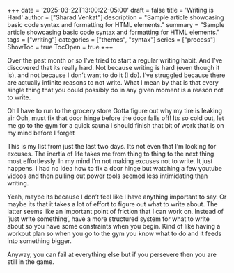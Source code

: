 +++
date = '2025-03-22T13:00:22-05:00'
draft = false
title = 'Writing is Hard'
author = ["Sharad Venkat"]
description = "Sample article showcasing basic code syntax and formatting for HTML elements."
summary = "Sample article showcasing basic code syntax and formatting for HTML elements."
tags = ["writing"]
categories = ["themes", "syntax"]
series = ["process"]
ShowToc = true
TocOpen = true
+++

Over the past month or so I’ve tried to start a regular writing habit.  And I’ve discovered that its really hard.  Not because writing is hard (even though it is), and not because I don’t want to do it (I do).  I’ve struggled because there are actually infinite reasons to not write.  What I mean by that is that every single thing that you could possibly do in any given moment is a reason not to write.

Oh I have to run to the grocery store
Gotta figure out why my tire is leaking air
Ooh, must fix that door hinge before the door falls off!
Its so cold out, let me go to the gym for a quick sauna
I should finish that bit of work that is on my mind before I forget

This is my list from just the last two days.  Its not even that I’m looking for excuses.  The inertia of life takes me from thing to thing to the next thing most effortlessly.  In my mind I’m not making excuses not to write.  It just happens.  I had no idea how to fix a door hinge but watching a few youtube videos and then pulling out power tools seemed less intimidating than writing.

Yeah, maybe its because I don’t feel like I have anything important to say.  Or maybe its that it takes a lot of effort to figure out what to write about.  The latter seems like an important point of friction that I can work on.  Instead of ‘just write something’, have a more structured system for what to write about so you have some constraints when you begin.  Kind of like having a workout plan so when you go to the gym you know what to do and it feeds into something bigger.

Anyway, you can fail at everything else but if you persevere then you are still in the game.
